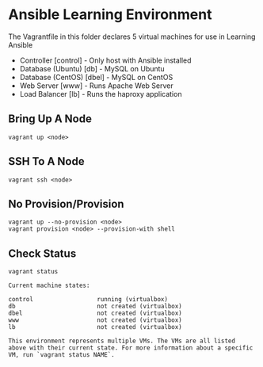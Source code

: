 # Ansible Learning Environment
The Vagrantfile in this folder declares 5 virtual machines for use in Learning Ansible

* Controller [control] - Only host with Ansible installed
* Database (Ubuntu) [db] - MySQL on Ubuntu
* Database (CentOS) [dbel] - MySQL on CentOS
* Web Server [www] - Runs Apache Web Server
* Load Balancer [lb] - Runs the haproxy application

## Bring Up A Node
```
vagrant up <node>
```

## SSH To A Node
```
vagrant ssh <node>
```

## No Provision/Provision
```
vagrant up --no-provision <node> 
vagrant provision <node> --provision-with shell
```

## Check Status
```
vagrant status

Current machine states:

control                  running (virtualbox)
db                       not created (virtualbox)
dbel                     not created (virtualbox)
www                      not created (virtualbox)
lb                       not created (virtualbox)

This environment represents multiple VMs. The VMs are all listed
above with their current state. For more information about a specific
VM, run `vagrant status NAME`.
```
